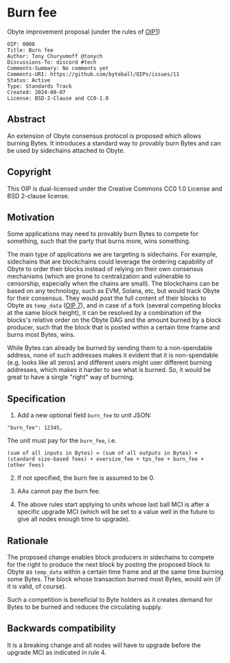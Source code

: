 # Burn fee

Obyte improvement proposal (under the rules of [OIP1](https://github.com/byteball/OIPs/blob/master/oip-0001.md))

```
OIP: 0008
Title: Burn fee
Author: Tony Churyumoff @tonych
Discussions-To: discord #tech
Comments-Summary: No comments yet
Comments-URI: https://github.com/byteball/OIPs/issues/11
Status: Active
Type: Standards Track
Created: 2024-08-07
License: BSD-2-Clause and CC0-1.0
```

## Abstract

An extension of Obyte consensus protocol is proposed which allows burning Bytes. It introduces a standard way to provably burn Bytes and can be used by sidechains attached to Obyte.

## Copyright

This OIP is dual-licensed under the Creative Commons CC0 1.0 License and BSD 2-clause license.

## Motivation

Some applications may need to provably burn Bytes to compete for something, such that the party that burns more, wins something.

The main type of applications we are targeting is sidechains. For example, sidechains that are blockchains could leverage the ordering capability of Obyte to order their blocks instead of relying on their own consensus mechanisms (which are prone to centralization and vulnerable to censorship, especially when the chains are small). The blockchains can be based on any technology, such as EVM, Solana, etc, but would track Obyte for their consensus. They would post the full content of their blocks to Obyte as `temp_data` ([OIP 7](oip-0007.md)), and in case of a fork (several competing blocks at the same block height), it can be resolved by a combination of the blocks's relative order on the Obyte DAG and the amount burned by a block producer, such that the block that is posted within a certain time frame and burns most Bytes, wins.

While Bytes can already be burned by sending them to a non-spendable address, none of such addresses makes it evident that it is non-spendable (e.g. looks like all zeros) and different users might user different burning addresses, which makes it harder to see what is burned. So, it would be great to have a single "right" way of burning.

## Specification

1. Add a new optional field `burn_fee` to unit JSON:
```
"burn_fee": 12345,
```
The unit must pay for the `burn_fee`, i.e.
```
(sum of all inputs in Bytes) = (sum of all outputs in Bytes) + (standard size-based fees) + oversize_fee + tps_fee + burn_fee + (other fees)
```

2. If not specified, the burn fee is assumed to be 0.

3. AAs cannot pay the burn fee.

4. The above rules start applying to units whose last ball MCI is after a specific upgrade MCI (which will be set to a value well in the future to give all nodes enough time to upgrade).



## Rationale

The proposed change enables block producers in sidechains to compete for the right to produce the next block by posting the proposed block to Obyte as `temp_data` within a certain time frame and at the same time burning some Bytes. The block whose transaction burned most Bytes, would win (if it is valid, of course).

Such a competition is beneficial to Byte holders as it creates demand for Bytes to be burned and reduces the circulating supply.


## Backwards compatibility

It is a breaking change and all nodes will have to upgrade before the upgrade MCI as indicated in rule 4.

